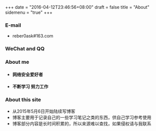 +++
date = "2016-04-12T23:46:56+08:00"
draft = false
title = "About"
sidemenu = "true"
+++

<!--
 * @Author: reber
 * @Mail: reber0ask@qq.com
 * @Date: 2019-04-10 10:45:00
 * @LastEditTime: 2019-07-30 18:55:52
 -->

### E-mail
- reber0ask#163.com

### WeChat and QQ
<div style="width:350px;margin-left:40px;margin-top:10px;display:none;" >
    <div style="float:left">
        <img src="/img/wx.png" style="width:150px;height:150px;" title="添加微信">
    </div>
    <div style="float:right;">
        <img src="/img/qq.png" style="width:150px;height:150px;" title="添加QQ">
    </div>
</div>

### About me
- #### 网络安全爱好者

- #### 不断学习 努力工作

### About this site
* 从2015年5月6日开始陆续写博客
* 博客主要用于记录自己的一些学习笔记之类的东西，供自己学习参考使用
* 博客部分内容是长时间积累的，所以来源难以查找，如果侵权请与我联系
